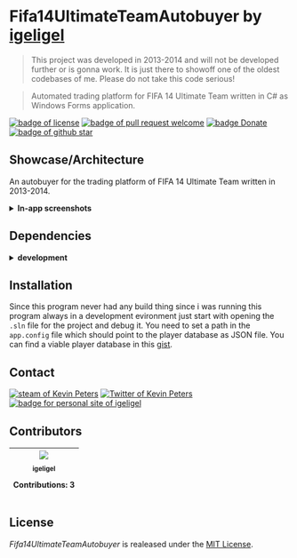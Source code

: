 # Fifa14UltimateTeamAutobuyer by <a href="https://github.com/igeligel">igeligel</a>

> This project was developed in 2013-2014 and will not be developed further or is gonna work. It is just there to showoff one of the oldest codebases of me. Please do not take this code serious!

> Automated trading platform for FIFA 14 Ultimate Team written in C# as Windows Forms application.

<a href="./LICENSE"><img src="https://img.shields.io/github/license/igeligel/Fifa14UltimateTeamAutobuyer.svg" alt="badge of license" /></a>
<a href="https://github.com/igeligel/Fifa14UltimateTeamAutobuyer/pulls"><img src="https://img.shields.io/badge/PR-welcome-green.svg" alt="badge of pull request welcome" /></a>
<a href="https://www.paypal.me/kevinpeters96/1"><img src="https://img.shields.io/badge/Donate-Paypal-003087.svg?style=flat" alt="badge Donate" /></a>
<a href="https://github.com/igeligel/Fifa14UltimateTeamAutobuyer/stargazers"><img src="https://img.shields.io/github/stars/igeligel/Fifa14UltimateTeamAutobuyer.svg?style=social&label=Stars" alt="badge of github star" /></a>

## Showcase/Architecture

An autobuyer for the trading platform of FIFA 14 Ultimate Team written in 2013-2014.

<p><details>
  <summary><b>In-app screenshots</b></summary>
  <p><img src="./docs/1.png" alt="structure of the store system" /></p>
  <p><img src="./docs/2.png" alt="structure of the store system" /></p>
  <p><img src="./docs/3.png" alt="structure of the store system" /></p>
</details></p>

## Dependencies

<p><details>
  <summary><b>development</b></summary>

  | Dependency | Version |
  | ---------- | ------- |
  | Visual Studio        | > 2017  |
  | .NET | 4.7.1  |
</details></p>

## Installation

Since this program never had any build thing since i was running this program always in a development evironment just start with opening the `.sln` file for the project and debug it. You need to set a path in the `app.config` file which should point to the player database as JSON file. You can find a viable player database in this [gist](https://gist.github.com/igeligel/f647e1b545f486b25bae625e16440532).

## Contact

<a href="http://steamcommunity.com/profiles/76561198028630048"><img src="https://img.shields.io/badge/Steam-igeligel-000000.svg" alt="steam of Kevin Peters"></a>
<a href="https://twitter.com/kevinpeters_"><img src="https://img.shields.io/badge/Twitter-kevinpeters__-1da1f2.svg" alt="Twitter of Kevin Peters"></a>
<a href="https://www.kevinpeters.net/"><img src="https://img.shields.io/badge/Personal%20Site-igeligel-a1c4fd.svg" alt="badge for personal site of igeligel"></a>

## Contributors

<table><thead><tr><th align="center"><a href="https://github.com/igeligel"><img src="https://avatars2.githubusercontent.com/u/12736734?v=3" width="100px;" style="max-width:100%;"><br><sub>igeligel</sub></a><br><p>Contributions: 3</p></th></tbody></table>

## License

*Fifa14UltimateTeamAutobuyer* is realeased under the [MIT License](/LICENSE).

